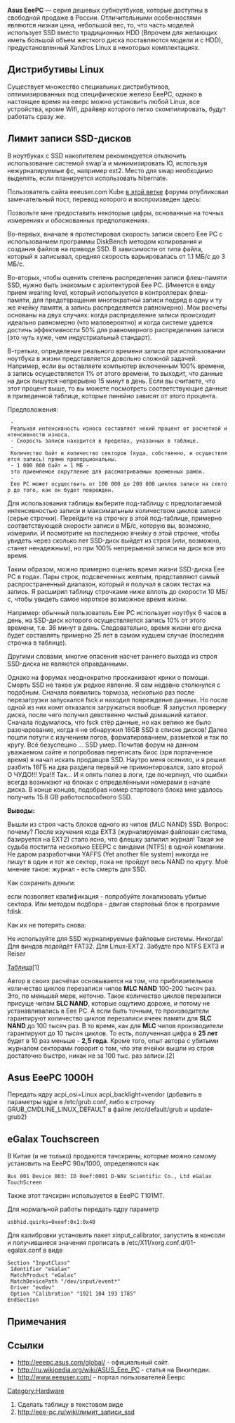 **Asus EeePC** — серия дешевых субноутбуков, которые доступны в
свободной продаже в России. Отличительными особенностями
являются низкая цена, небольшой вес, то, что часть моделей
использует SSD вместо традиционных HDD (Впрочем для желающих
иметь большой объем жесткого диска поставляются модели и с HDD),
предустановленный Xandros Linux в некоторых комплектациях.

## Дистрибутивы Linux

Существует множество специальных дистрибутивов, оптимизированных под
специфическое железо EeePC, однако в настоящее время на eeepc можно
установить любой Linux, все устройства, кроме Wifi, драйвер которого
легко скомпилировать, будут работать сразу же.

## Лимит записи SSD-дисков

В ноутбуках с SSD накопителем рекомендуется отключить использование
системой swap'a и минимизировать IO, используя нежурналируемые фс,
например ext2. Место для swap необходимо выделять, если планируется
использовать hibernate.

Пользователь сайта eeeuser.com Kube [в этой
ветке](http://forum.eeeuser.com/viewtopic.php?id=7077) форума
опубликовал замечательный пост, перевод которого и воспроизведен
здесь:

Позвольте мне предоставить некоторые цифры, основанные на точных
измерениях и обоснованных предположениях.

Во-первых, вначале я протестировал скорость записи своего Eee PC с
использованием программы DiskBench методом копирования и создания
файлов на приводе SSD. В зависимости от типа файла, который я
записывал, средняя скорость варьировалась от 1.1 МБ/с до 3
МБ/с.

Во-вторых, чтобы оценить степень распределения записи флеш-памяти SSD,
нужно быть знакомым с архитектурой Eee PC. (Имеется в виду прием
wearing level, который используется в контроллерах флеш-памяти, для
предотвращения многократной записи подряд в одну и ту же ячейку
памяти, а запись распределяется равномерно). Мои расчеты основаны на
двух случаях: когда распределение записи происходит идеально равномерно
(что маловероятно) и когда системе удается достичь эффективности 50% для
равномерного распределения записи (это чуть хуже, чем индустриальный
стандарт).

В-третьих, определение реального времени записи при использовании
ноутбука в жизни представляется довольно сложной задачей.
Например, если вы оставляете компьютер включенным 100% времени,
а запись осуществляется 1% от этого времени, то выходит, что данные на
диск пишутся непрерывно 15 минут в день. Если вы считаете, что этот
процент выше, то вы можете посмотреть соответствующие данные в
приведенной таблице, которые линейно зависят от этого процента.

Предположения:

` - Реальная интенсивность износа составляет некий процент от расчетной интенсивности износа.`  
` - Скорость записи находится в пределах, указанных в таблице.`  
` - Количество байт и количество секторов (куда, собственно, и осуществляется запись) прямо пропорциональны.`  
` - 1 000 000 байт = 1 МБ - это приемлемое округление для рассматриваемых временных рамок.`  
` - Eee PC может осуществить от 100 000 до 200 000 циклов записи на сектор до того, как он будет поврежден.`

Для использования таблицы выберите под-таблицу с предполагаемой
интенсивностью записи и максимальным количеством циклов записи
(серые строчки). Перейдите на строчку в этой под-таблице, примерно
соответствующей скорости записи в МБ/с, которую вы, возможно,
измерили. И посмотрите на последнюю ячейку в этой строчке, чтобы
увидеть через сколько лет SSD-диск выйдет из строя (или, возможно,
станет ненадежным), но при 100% непрерывной записи на диск все это
время.

Таким образом, можно примерно оценить время жизни SSD-диска Eee PC в
годах. Пары строк, подсвеченных желтым, представляют самый
распространенный диапазон, который я получал в своих тестах на
запись. Я расширил таблицу строчками ниже вплоть до скорости 10 МБ/с,
чтобы увидеть самое короткое возможное время жизни.

Например: обычный пользователь Eee PC использует ноутбук 6 часов в день,
на SSD-диск которого осуществляется запись 10% от этого времени, т.е. 36
минут в день. Следовательно, время жизни его диска будет составлять
примерно 25 лет в самом худшем случае (последняя строчка в
таблице).

Другими словами, многие опасения насчет раннего выхода из строя
SSD-диска не являются оправданными.

Однако на форумах неоднократно проскакивают крики о помощи. Смерть SSD
не такое уж редкое явление. Я сам недавно столкнулся с подобным.
Сначала появились тормоза, несколько раз после перезагрузки
запускался fsck и находил повреждение данных. Но после одной из
них комп отказался загружаться вообще. Я запустил проверку диска,
после чего получил девственно чистый домашний каталог. Сначала
подумалось, что fsck стёр данные, но как велико же было
разочарование, когда я не обнаружил 16GB SSD в списке
дисков\! Далее пошли потуги с изучением логов, форматированием,
разметкой и так по кругу. Всё безуспешно ... SSD умер. Почитав форум
на данном уважаемом сайте и попробовав переписать биос (зря портаченное
время) я начал искать продавцов SSD. Наутро меня осенило, и я решил
разбить 16ГБ на два раздела первый не примонтировался, зато второй
О ЧУДО\!\!\! Ура\!\!\! Так... И я опять полез в логи, где почерпнул,
что ошибки всегда возникают на блоках с определёнными номерами в
начале диска. В конце концов, подобрав номер стартового блока мне
удалось получить 15.8 GB работоспособного SSD.

**Выводы:**

Вышли из строя часть блоков одного из чипов (MLC NAND) SSD. Вопрос:
почему? После изучения кода EXT3 (журналируемая файловая система,
базируется на EXT2) стало ясно, что флешку запилил журнал\! Такая же
судьба постигла несколько EEEPC с виндами (NTFS) в одной компании. Не
даром разработчики YAFFS (Yet another file system) никогда не пишут в
один и тот же сектор, пока не пройдут весь NAND по кругу. Моё мнение
такое: журнал - есть смерть для SSD.

Как сохранить деньги:

если позволяет квалификация - попробуйте локализовать убитые сектора.
Или методом подбора - двигая стартовый блок в программе fdisk.

Как их не потерять снова:

Не используйте для SSD журналируемые файловые системы. Никогда\! Для
виндов подойдёт FAT32. Для Linux-EXT2. Забудте про NTFS EXT3 и
Reiser

[Таблица](http://eee-pc.ru/wiki/_media/eeepcmemorywear.png?cache=cache)\[1\]

Автор в своих расчётах основывается на том, что приблизительное
количество циклов перезаписи чипов **MLC NAND** 100-200 тысяч
раз. Это, по меньшей мере, неточно. Такое количество циклов перезаписи
присуще чипам **SLC NAND**, которые ощутимо дороже, и потому не
устанавливались в Eee PC. А если быть точным, то производители
гарантируют количество циклов перезаписи ячеек памяти для **SLC NAND**
до 100 тысяч раз. В то время, как для **MLC** чипов производители
гарантируют до 10 тысяч циклов. То есть, полученная цифра в **25
лет** будет в 10 раз меньше - **2,5 года**. Кроме того, опыт автора с
убитыми журналом секторами говорит о том, что эти ячейки вышли из строя
достаточно быстро, никак не за 100 тыс. раз записи.\[2\]

## Asus EeePC 1000H

Передать ядру acpi\_osi=Linux acpi\_backlight=vendor (добавить в
параметры ядре в /etc/grub.conf, либо в строчку
GRUB\_CMDLINE\_LINUX\_DEFAULT в файле /etc/default/grub и update-grub2)

## eGalax Touchscreen

В Китае (и не только) продаются тачскрины, которые можно самому
установить на EeePC 90х/1000, определяются как

    Bus 001 Device 003: ID 0eef:0001 D-WAV Scientific Co., Ltd eGalax TouchScreen

Также этот тачскрин используется в EeePC T101MT.

Для нормальной работы передать ядру параметр

    usbhid.quirks=0xeef:0x1:0x40

Для калибровки установить пакет xinput\_calibrator, запустить в консоли
и получившиеся значения прописать в /etc/X11/xorg.conf.d/01-egalax.conf
в виде

    Section "InputClass"
     Identifier "eGalax"
     MatchProduct "eGalax"
     MatchDevicePath "/dev/input/event*"
     Driver "evdev"
     Option "Calibration" "1921 104 193 1785"
    EndSection

## Примечания

<references />

## Ссылки

  - <http://eeepc.asus.com/global/> - официальный сайт.
  - <http://ru.wikipedia.org/wiki/ASUS_Eee_PC> - статья на Википедии.
  - <http://www.eeeuser.com/> - портал пользователей Eeepc

[Category:Hardware](Category:Hardware "wikilink")

1.  Сделать таблицу в текстовом виде
2.  <http://eee-pc.ru/wiki/лимит_записи_ssd>
